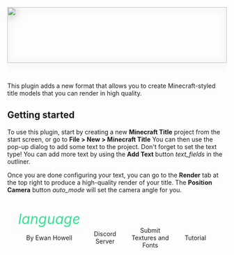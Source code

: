 <div id="about-content">
  <img style="width:100%;height:128px;object-fit:contain;margin:0 0 30px;filter:drop-shadow(0 3px 10px #0006)" src="https://ewanhowell.com/assets/images/plugins/minecraft-title-generator/logo.webp" />
  <p>This plugin adds a new format that allows you to create Minecraft-styled title models that you can render in high quality.</p>
  <h2>Getting started</h2>
  <p>To use this plugin, start by creating a new <strong>Minecraft Title</strong> project from the start screen, or go to <strong>File > New > Minecraft Title</strong> You can then use the pop-up dialog to add some text to the project. Don't forget to set the text type! You can add more text by using the <strong>Add Text</strong> button <i class="icon material-icons" style="translate:0 5px">text_fields</i> in the outliner.</p>
  <p>Once you are done configuring your text, you can go to the <strong>Render</strong> tab at the top right to produce a high-quality render of your title. The <strong>Position Camera</strong> button <i class="icon material-icons" style="translate:0 5px">auto_mode</i> will set the camera angle for you.</p>
</div>
<style>
  .about {
    height: 100%;
    display: flex;
    flex-direction: column;
    justify-content: space-between;
  }
  #about {
    display: none;
  }
  #about-content {
    overflow-y: auto;
    min-height: 128px;
  }
  #about-markdown-links > a {
    display: flex;
    flex-direction: column;
    align-items: center;
    gap: 5px;
    padding: 5px;
    text-decoration: none;
    flex-grow: 1;
    flex-basis: 0;
    color: var(--color-subtle_text);
    text-align: center;
  }
  #about-markdown-links > a:hover {
    background-color: var(--color-accent);
    color: var(--color-light);
  }
  #about-markdown-links > a > i {
    font-size: 32px;
    width: 100%;
    max-width: initial;
    height: 32px;
    text-align: center;
  }
  #about-markdown-links > a:hover > i {
    color: var(--color-light) !important;
  }
  #about-markdown-links > a > p {
    flex: 1;
    display: flex;
    align-items: center;
    margin: 0;
  }
</style>
<div id="about-markdown-links" style="display:flex;justify-content:space-around;margin:20px 20px 0">
  <a href="https://ewanhowell.com/">
    <i class="material-icons icon" style="color:rgb(51, 227, 142)">language</i>
    <p>By Ewan Howell</p>
  </a>
  <a href="https://discord.ewanhowell.com/">
    <i class="fa_big icon fab fa-discord" style="color:rgb(114, 127, 255)"></i>
    <p>Discord Server</p>
  </a>
  <a href="https://github.com/ewanhowell5195/MinecraftTitleGenerator/">
    <i class="fa_big icon fab fa-github" style="color:rgb(110, 64, 201)"></i>
    <p>Submit Textures and Fonts</p>
  </a>
  <a href="https://youtu.be/iGaufrACVj4">
    <i class="fa_big icon fab fa-youtube" style="color:rgb(255, 68, 68)"></i>
    <p>Tutorial</p>
  </a>
</div>